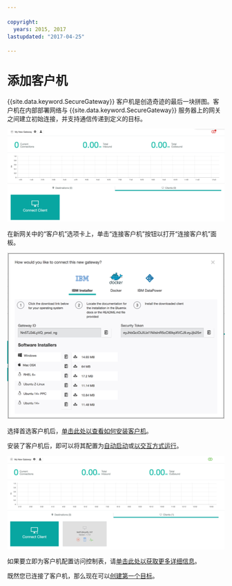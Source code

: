 ```yaml
---

copyright:
  years: 2015, 2017
lastupdated: "2017-04-25"

---
```


# 添加客户机

{{site.data.keyword.SecureGateway}} 客户机是创造奇迹的最后一块拼图。客户机在内部部署网络与 {{site.data.keyword.SecureGateway}} 服务器上的网关之间建立初始连接，并支持通信传递到定义的目标。

![新网关](./images/newGateway.png?raw=true "新网关")

在新网关中的“客户机”选项卡上，单击“连接客户机”按钮以打开“连接客户机”面板。

![连接客户机](./images/connectClient.png?raw=true "连接客户机")

选择首选客户机后，[单击此处以查看如何安装客户机](/docs/services/SecureGateway/securegateway_install.html)。

安装了客户机后，即可以将其配置为[自动启动](/docs/services/SecureGateway/securegateway_auto-start.html)或[以交互方式运行](/docs/services/SecureGateway/securegateway_interaction.html)。

![连接的客户机](./images/connectedClient.png?raw=true "连接的客户机")

如果要立即为客户机配置访问控制表，请[单击此处以获取更多详细信息](/docs/services/SecureGateway/securegateway_acl.html)。

既然您已连接了客户机，那么现在可以[创建第一个目标](/docs/services/SecureGateway/securegateway_destination.html)。
